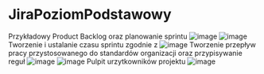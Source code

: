 # JiraPoziomPodstawowy
Przykładowy Product Backlog oraz planowanie sprintu
![image](https://github.com/TomaszOrl/JiraPoziomPodstawowy/assets/137609255/bb2b01b4-0b9e-48c7-82e1-cc04b9814bb5)
![image](https://github.com/TomaszOrl/JiraPoziomPodstawowy/assets/137609255/cf5fc8b4-ce33-4b37-8a23-34c32ddd2eaa)
Tworzenie i ustalanie czasu sprintu zgodnie z 
![image](https://github.com/TomaszOrl/JiraPoziomPodstawowy/assets/137609255/a68bc993-9a86-4ce7-a95f-0e501a1ac188)
Tworzenie przepływ pracy przystosowanego do standardów organizacji oraz przypisywanie reguł
![image](https://github.com/TomaszOrl/JiraPoziomPodstawowy/assets/137609255/77bef4ef-f458-4053-a0b0-49fc97d39a22)
![image](https://github.com/TomaszOrl/JiraPoziomPodstawowy/assets/137609255/671cd0d2-2fde-429f-b554-783894f553fc)
Pulpit urzytkowników projektu
![image](https://github.com/TomaszOrl/JiraPoziomPodstawowy/assets/137609255/804f1429-3846-43ae-82cc-2a6a6c62c873)
